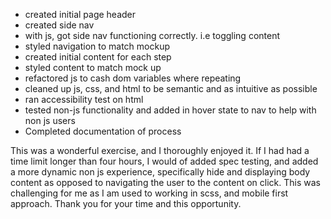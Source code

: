 - created initial page header
- created side nav 
- with js, got side nav functioning correctly. i.e toggling content
- styled navigation to match mockup
- created initial content for each step
- styled content to match mock up
- refactored js to cash dom variables where repeating
- cleaned up js, css, and html to be semantic and as intuitive as possible
- ran accessibility test on html
- tested non-js functionality and added in hover state to nav to help with non js users
- Completed documentation of process

This was a wonderful exercise, and I thoroughly enjoyed it. If I had had a time limit longer than four hours, I would of added spec testing, and added a more dynamic non js experience, specifically hide and displaying body content as opposed to navigating the user to the content on click. This was challenging for me as I am used to working in scss, and mobile first approach. Thank you for your time and this opportunity.
